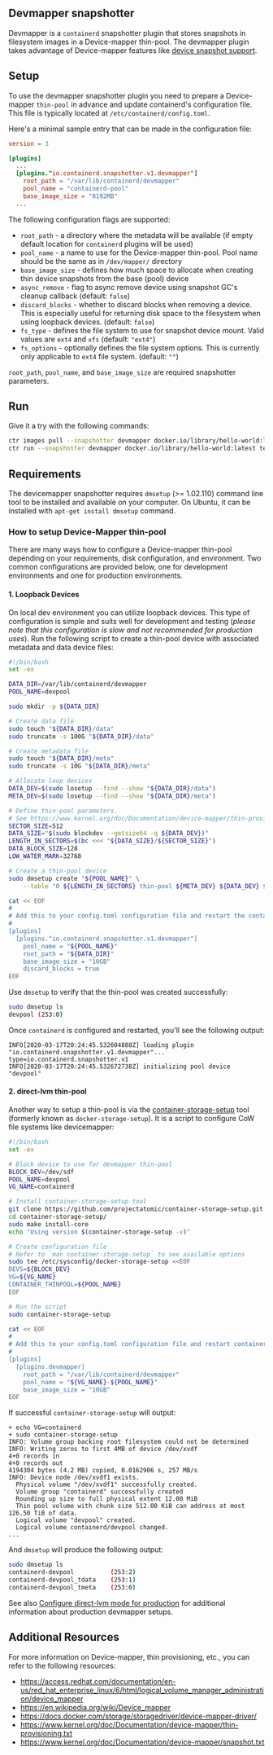 ## Devmapper snapshotter

Devmapper is a `containerd` snapshotter plugin that stores snapshots in filesystem images
in a Device-mapper thin-pool. The devmapper plugin takes advantage of Device-mapper features
like [device snapshot support](https://www.kernel.org/doc/Documentation/device-mapper/snapshot.txt).

## Setup

To use the devmapper snapshotter plugin you need to prepare a Device-mapper `thin-pool` in advance and update containerd's configuration file.
This file is typically located at `/etc/containerd/config.toml`.

Here's a minimal sample entry that can be made in the configuration file:

```toml
version = 3

[plugins]
  ...
  [plugins."io.containerd.snapshotter.v1.devmapper"]
    root_path = "/var/lib/containerd/devmapper"
    pool_name = "containerd-pool"
    base_image_size = "8192MB"
  ...
```

The following configuration flags are supported:
* `root_path` - a directory where the metadata will be available (if empty
  default location for `containerd` plugins will be used)
* `pool_name` - a name to use for the Device-mapper thin-pool. Pool name
  should be the same as in `/dev/mapper/` directory
* `base_image_size` - defines how much space to allocate when creating thin device snapshots from the base (pool) device
* `async_remove` - flag to async remove device using snapshot GC's cleanup callback (default: `false`)
* `discard_blocks` - whether to discard blocks when removing a device. This is especially useful for returning disk space to the filesystem when using loopback devices. (default: `false`)
* `fs_type` - defines the file system to use for snapshot device mount. Valid values are `ext4` and `xfs` (default: `"ext4"`)
* `fs_options` - optionally defines the file system options. This is currently only applicable to `ext4` file system. (default: `""`)

`root_path`, `pool_name`, and `base_image_size` are required snapshotter parameters.

## Run
Give it a try with the following commands:

```bash
ctr images pull --snapshotter devmapper docker.io/library/hello-world:latest
ctr run --snapshotter devmapper docker.io/library/hello-world:latest test
```

## Requirements

The devicemapper snapshotter requires `dmsetup` (>= 1.02.110) command line tool to be installed and
available on your computer. On Ubuntu, it can be installed with `apt-get install dmsetup` command.

### How to setup Device-Mapper thin-pool

There are many ways how to configure a Device-mapper thin-pool depending on your requirements, disk configuration,
and environment. Two common configurations are provided below, one for development environments and one for
production environments.

#### 1. Loopback Devices

On local dev environment you can utilize loopback devices. This type of configuration is simple and suits well for
development and testing (*please note that this configuration is slow and not recommended for production uses*).
Run the following script to create a thin-pool device with associated metadata and data device files:

```bash
#!/bin/bash
set -ex

DATA_DIR=/var/lib/containerd/devmapper
POOL_NAME=devpool

sudo mkdir -p ${DATA_DIR}

# Create data file
sudo touch "${DATA_DIR}/data"
sudo truncate -s 100G "${DATA_DIR}/data"

# Create metadata file
sudo touch "${DATA_DIR}/meta"
sudo truncate -s 10G "${DATA_DIR}/meta"

# Allocate loop devices
DATA_DEV=$(sudo losetup --find --show "${DATA_DIR}/data")
META_DEV=$(sudo losetup --find --show "${DATA_DIR}/meta")

# Define thin-pool parameters.
# See https://www.kernel.org/doc/Documentation/device-mapper/thin-provisioning.txt for details.
SECTOR_SIZE=512
DATA_SIZE="$(sudo blockdev --getsize64 -q ${DATA_DEV})"
LENGTH_IN_SECTORS=$(bc <<< "${DATA_SIZE}/${SECTOR_SIZE}")
DATA_BLOCK_SIZE=128
LOW_WATER_MARK=32768

# Create a thin-pool device
sudo dmsetup create "${POOL_NAME}" \
    --table "0 ${LENGTH_IN_SECTORS} thin-pool ${META_DEV} ${DATA_DEV} ${DATA_BLOCK_SIZE} ${LOW_WATER_MARK}"

cat << EOF
#
# Add this to your config.toml configuration file and restart the containerd daemon
#
[plugins]
  [plugins."io.containerd.snapshotter.v1.devmapper"]
    pool_name = "${POOL_NAME}"
    root_path = "${DATA_DIR}"
    base_image_size = "10GB"
    discard_blocks = true
EOF
```

Use `dmsetup` to verify that the thin-pool was created successfully:
```bash
sudo dmsetup ls
devpool	(253:0)
```

Once `containerd` is configured and restarted, you'll see the following output:
```
INFO[2020-03-17T20:24:45.532604888Z] loading plugin "io.containerd.snapshotter.v1.devmapper"...  type=io.containerd.snapshotter.v1
INFO[2020-03-17T20:24:45.532672738Z] initializing pool device "devpool"
```

#### 2. direct-lvm thin-pool

Another way to setup a thin-pool is via the [container-storage-setup](https://github.com/projectatomic/container-storage-setup)
tool (formerly known as `docker-storage-setup`). It is a script to configure CoW file systems like devicemapper:

```bash
#!/bin/bash
set -ex

# Block device to use for devmapper thin-pool
BLOCK_DEV=/dev/sdf
POOL_NAME=devpool
VG_NAME=containerd

# Install container-storage-setup tool
git clone https://github.com/projectatomic/container-storage-setup.git
cd container-storage-setup/
sudo make install-core
echo "Using version $(container-storage-setup -v)"

# Create configuration file
# Refer to `man container-storage-setup` to see available options
sudo tee /etc/sysconfig/docker-storage-setup <<EOF
DEVS=${BLOCK_DEV}
VG=${VG_NAME}
CONTAINER_THINPOOL=${POOL_NAME}
EOF

# Run the script
sudo container-storage-setup

cat << EOF
#
# Add this to your config.toml configuration file and restart containerd daemon
#
[plugins]
  [plugins.devmapper]
    root_path = "/var/lib/containerd/devmapper"
    pool_name = "${VG_NAME}-${POOL_NAME}"
    base_image_size = "10GB"
EOF
```

If successful `container-storage-setup` will output:
```
+ echo VG=containerd
+ sudo container-storage-setup
INFO: Volume group backing root filesystem could not be determined
INFO: Writing zeros to first 4MB of device /dev/xvdf
4+0 records in
4+0 records out
4194304 bytes (4.2 MB) copied, 0.0162906 s, 257 MB/s
INFO: Device node /dev/xvdf1 exists.
  Physical volume "/dev/xvdf1" successfully created.
  Volume group "containerd" successfully created
  Rounding up size to full physical extent 12.00 MiB
  Thin pool volume with chunk size 512.00 KiB can address at most 126.50 TiB of data.
  Logical volume "devpool" created.
  Logical volume containerd/devpool changed.
...
```

And `dmsetup` will produce the following output:
```bash
sudo dmsetup ls
containerd-devpool          (253:2)
containerd-devpool_tdata    (253:1)
containerd-devpool_tmeta    (253:0)
```

See also [Configure direct-lvm mode for production](https://docs.docker.com/storage/storagedriver/device-mapper-driver/#configure-direct-lvm-mode-for-production) for additional information about production devmapper setups.

## Additional Resources

For more information on Device-mapper, thin provisioning, etc., you can refer to the following resources:

* https://access.redhat.com/documentation/en-us/red_hat_enterprise_linux/6/html/logical_volume_manager_administration/device_mapper
* https://en.wikipedia.org/wiki/Device_mapper
* https://docs.docker.com/storage/storagedriver/device-mapper-driver/
* https://www.kernel.org/doc/Documentation/device-mapper/thin-provisioning.txt
* https://www.kernel.org/doc/Documentation/device-mapper/snapshot.txt
